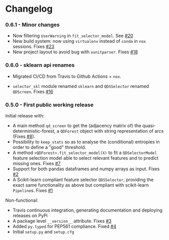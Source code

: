 # Changelog

### 0.6.1 - Minor changes

 - Now filtering `UserWarning` in `fit_selector_model`. See [#20](https://github.com/python-qds/qdscreen/issues/20) 
 - New build system: now using `virtualenv` instead of `conda` in `nox` sessions. Fixes [#23](https://github.com/python-qds/qdscreen/issues/23)
 - New project layout to avoid bug with `xunitparser`. Fixes [#18](https://github.com/python-qds/qdscreen/issues/18)

### 0.6.0 - sklearn api renames

 - Migrated CI/CD from Travis to Github Actions + `nox`.

 - `selector_skl` module renamed `sklearn` and `QDSSelector` renamed `QDScreen`. Fixes [#16](https://github.com/python-qds/qdscreen/issues/16)

### 0.5.0 - First public working release

Initial release with:

 * A main method `qd_screen` to get the (adjacency matrix of) the quasi-deterministic-forest, a `QDForest` object with string representation of arcs (Fixes [#8](https://github.com/python-qds/qdscreen/issues/8)).
 * Possibility to `keep_stats` so as to analyse the (conditional) entropies in order to define a "good" threshold. 
 * A method `<QDForest>.fit_selector_model(X)` to fit a `QDSelectorModel` feature selection model able to select relevant features and to predict missing ones. Fixes [#7](https://github.com/python-qds/qdscreen/issues/7)
 * Support for both pandas dataframes and numpy arrays as input. Fixes [#2](https://github.com/python-qds/qdscreen/issues/2)
 * A Scikit-learn compliant feature selector `QDSSelector`, providing the exact same functionality as above but compliant with scikit-learn `Pipeline`s. Fixes [#1](https://github.com/python-qds/qdscreen/issues/1)

Non-functional:

 * Travis continuous integration, generating documentation and deploying releases on PyPi
 * A package level `__version__` attribute. Fixes [#3](https://github.com/python-qds/qdscreen/issues/3)
 * Added `py.typed` for PEP561 compliance. Fixed [#4](https://github.com/python-qds/qdscreen/issues/4)
 * Initial `setup.py` and `setup.cfg`
